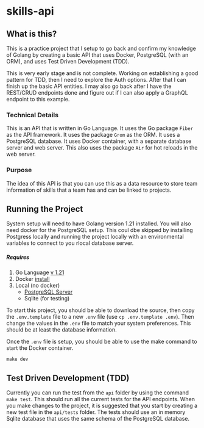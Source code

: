 # skills-api

## What is this?
This is a practice project that I setup to go back and confirm my knowledge of Golang by creating a basic API that uses Docker, PostgreSQL (with an ORM), and uses Test Driven Development (TDD).

This is very early stage and is not complete. Working on establishing a good pattern for TDD, then I need to explore the Auth options. After that I can finish up the basic API entities. I may also go back after I have the REST/CRUD endpoints done and figure out if I can also apply a GraphQL endpoint to this example.

### Technical Details
This is an API that is written in Go Language. It uses the Go package `Fiber` as the API framework. It uses the package `Grom` as the ORM. It uses a PostgreSQL database. It uses Docker container, with a separate database server and web server. This also uses the package `Air` for hot reloads in the web server.

### Purpose
The idea of this API is that you can use this as a data resource to store team information of skills that a team has and can be linked to projects.

## Running the Project
System setup will need to have Golang version 1.21 installed. You will also need docker for the PostgreSQL setup. This coul dbe skipped by installing Postgress locally and running the project locally with an environmental variables to connect to you rlocal database server.

##### Requires
1. Go Language [v 1.21 ](https://go.dev/doc/install)
2. Docker [install](https://docs.docker.com/engine/install/)
3. Local (no docker)
   * [PostgreSQL Server](https://www.postgresql.org/download/)
   * Sqlite (for testing)

To start this project, you should be able to download the source, then copy the `.env.template` file to a new `.env` file (use `cp .env.template .env`). Then change the values in the `.env` file to match your system preferences. This should be at least the database information.

Once the `.env` file is setup, you should be able to use the make command to start the Docker container.
```
make dev
```

## Test Driven Development (TDD)
Currently you can run the test from the `api` folder by using the command `make test`. This should run all the current tests for the API endpoints.
When you make changes to the project, it is suggested that you start by creating a new test file in the `api/tests` folder. The tests should use an in memory Sqlite database that uses the same schema of the PostgreSQL database.
